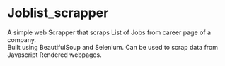 # Joblist_scrapper
A simple web Scrapper that scraps List of Jobs from career page of a company.  
Built using BeautifulSoup and Selenium.
Can be used to scrap data from Javascript Rendered webpages.
